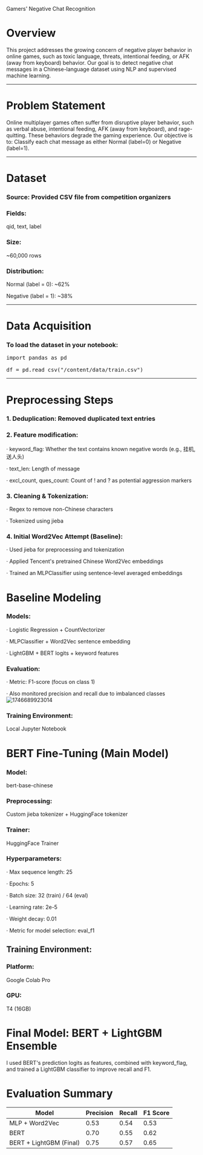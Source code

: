 Gamers' Negative Chat Recognition

# Overview

This project addresses the growing concern of negative player behavior in online games, such as toxic language, threats, intentional feeding, or AFK (away from keyboard) behavior. Our goal is to detect negative chat messages in a Chinese-language dataset using NLP and supervised machine learning.

---

# Problem Statement

Online multiplayer games often suffer from disruptive player behavior, such as verbal abuse, intentional feeding, AFK (away from keyboard), and rage-quitting. These behaviors degrade the gaming experience. Our objective is to:
Classify each chat message as either Normal (label=0) or Negative (label=1).

---

# Dataset

### Source: Provided CSV file from competition organizers

### Fields: 
qid, text, label

### Size:
~60,000 rows

### Distribution:

Normal (label = 0): ~62%

Negative (label = 1): ~38%

---

# Data Acquisition

### To load the dataset in your notebook:
<pre>import pandas as pd 

df = pd.read_csv("/content/data/train.csv")  </pre>

---

# Preprocessing Steps

### 1. Deduplication: Removed duplicated text entries


### 2. Feature modification:

  ·  keyword_flag: Whether the text contains known negative words (e.g., 挂机, 送人头)
 
  ·  text_len: Length of message
 
  ·  excl_count, ques_count: Count of ! and ? as potential aggression markers


### 3. Cleaning & Tokenization:

  ·  Regex to remove non-Chinese characters
 
  ·  Tokenized using jieba


### 4. Initial Word2Vec Attempt (Baseline):

  ·  Used jieba for preprocessing and tokenization
 
  ·  Applied Tencent's pretrained Chinese Word2Vec embeddings
 
 · Trained an MLPClassifier using sentence-level averaged embeddings
 

# Baseline Modeling

### Models:

  ·  Logistic Regression + CountVectorizer

  ·  MLPClassifier + Word2Vec sentence embedding

  ·  LightGBM + BERT logits + keyword features
  

### Evaluation:

  ·  Metric: F1-score (focus on class 1)

  ·  Also monitored precision and recall due to imbalanced classes
![1746689923014](https://github.com/user-attachments/assets/652f396b-f7d8-485f-a2ea-5ff7d53c25d0)



### Training Environment: 
Local Jupyter Notebook


# BERT Fine-Tuning (Main Model)

### Model: 
bert-base-chinese


### Preprocessing: 
Custom jieba tokenizer + HuggingFace tokenizer


### Trainer: 
HuggingFace Trainer


### Hyperparameters:


  ·  Max sequence length: 25

  ·  Epochs: 5

  ·  Batch size: 32 (train) / 64 (eval)

  ·  Learning rate: 2e-5

  ·  Weight decay: 0.01

  ·  Metric for model selection: eval_f1

## Training Environment: 

### Platform: 
Google Colab Pro

### GPU: 
T4 (16GB)

# Final Model: BERT + LightGBM Ensemble

I used BERT's prediction logits as features, combined with keyword_flag, and trained a LightGBM classifier to improve recall and F1.

# Evaluation Summary

| Model                      | Precision | Recall | F1 Score |
|---------------------------|-----------|--------|----------|
| MLP + Word2Vec            | 0.53      | 0.54   | 0.53     |
| BERT                      | 0.70      | 0.55   | 0.62     |
| BERT + LightGBM (Final)   | 0.75      | 0.57   | 0.65     |


